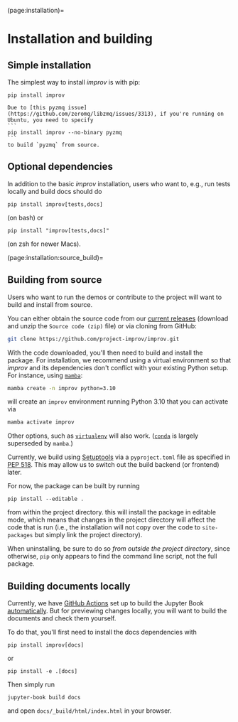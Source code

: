 (page:installation)=
# Installation and building

## Simple installation
The simplest way to install _improv_ is with pip:
```
pip install improv
```
````{warning}
Due to [this pyzmq issue](https://github.com/zeromq/libzmq/issues/3313), if you're running on Ubuntu, you need to specify
```
pip install improv --no-binary pyzmq
```
to build `pyzmq` from source.
````

## Optional dependencies
In addition to the basic _improv_ installation, users who want to, e.g., run tests locally and build docs should do
```
pip install improv[tests,docs]
```
(on bash) or
```
pip install "improv[tests,docs]"
```
(on zsh for newer Macs).

(page:installation:source_build)=
## Building from source
Users who want to run the demos or contribute to the project will want to build and install from source.

You can either obtain the source code from our [current releases](https://github.com/project-improv/improv/releases) (download and unzip the `Source code (zip)` file) or via cloning from GitHub:
```bash
git clone https://github.com/project-improv/improv.git
```

With the code downloaded, you'll then need to build and install the package. For installation, we recommend using a virtual environment so that _improv_ and its dependencies don't conflict with your existing Python setup. For instance, using [`mamba`](https://mamba.readthedocs.io/en/latest/):
```bash
mamba create -n improv python=3.10
```
will create an `improv` environment running Python 3.10 that you can activate via
```bash
mamba activate improv
```
Other options, such as [`virtualenv`](https://virtualenv.pypa.io/en/latest/) will also work. ([`conda`](https://docs.conda.io/projects/conda/en/stable/) is largely superseded by `mamba`.)

Currently, we build using [Setuptools](https://setuptools.pypa.io/en/latest/index.html) via a `pyproject.toml` file as specified in [PEP 518](https://peps.python.org/pep-0518/). This may allow us to switch out the build backend (or frontend) later.

For now, the package can be built by running
```
pip install --editable .
```
from within the project directory. 
this will install the package in editable mode, which means that changes in the project directory will affect the code that is run (i.e., the installation will not copy over the code to `site-packages` but simply link the project directory). 

When uninstalling, be sure to do so _from outside the project directory_, since otherwise, `pip` only appears to find the command line script, not the full package.


## Building documents locally
Currently, we have [GitHub Actions](https://docs.github.com/en/actions) set up to build the Jupyter Book [automatically](https://jupyterbook.org/en/stable/publish/gh-pages.html#automatically-host-your-book-with-github-actions). But for previewing changes locally, you will want to build the documents and check them yourself.

To do that, you'll first need to install the docs dependencies with
```
pip install improv[docs]
```
or
```
pip install -e .[docs]
```
Then simply run
```
jupyter-book build docs
```
and open `docs/_build/html/index.html` in your browser.